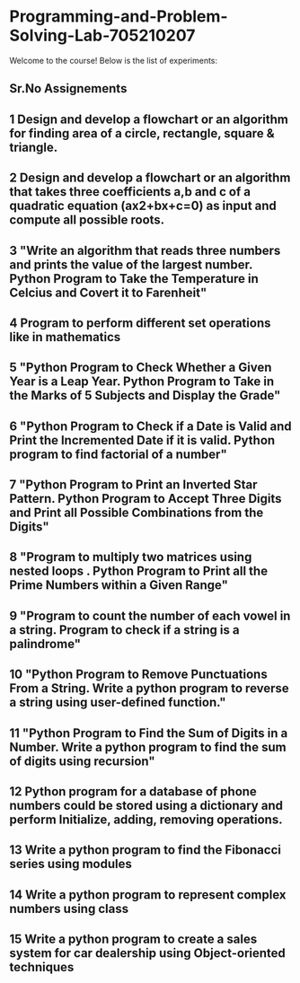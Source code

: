 # Programming-and-Problem-Solving-Lab-705210207
Welcome to the course! Below is the list of experiments:

## Sr.No	  Assignements
## 1	Design and develop a flowchart or an algorithm for finding area of a circle, rectangle, square & triangle.
## 2	Design and develop a flowchart or an algorithm that takes three coefficients a,b and c of a quadratic equation (ax2+bx+c=0) as input and compute all possible roots.
## 3	"Write an algorithm that reads three numbers and prints the value of the largest number. Python Program to Take the Temperature in Celcius and Covert it to Farenheit"
## 4	Program to perform different set operations like in mathematics 
## 5	"Python Program to Check Whether a Given Year is a Leap Year. Python Program to Take in the Marks of 5 Subjects and Display the Grade"
## 6	"Python Program to Check if a Date is Valid and Print the Incremented Date if it is valid. Python program to find factorial of a number"
## 7	"Python Program to Print an Inverted Star Pattern. Python Program to Accept Three Digits and Print all Possible Combinations from the Digits"
## 8	"Program to multiply two matrices using nested loops . Python Program to Print all the Prime Numbers within a Given Range"
## 9	"Program to count the number of each vowel in a string. Program to check if a string is a palindrome"
## 10	"Python Program to Remove Punctuations From a String. Write a python program to reverse a string using user-defined function."
## 11	"Python Program to Find the Sum of Digits in a Number. Write a python program to find the sum of digits using recursion"
## 12	Python program for a database of phone numbers could be stored using a dictionary and perform Initialize, adding, removing operations.
## 13	Write a python program to find the Fibonacci series using modules
## 14	Write a python program to represent complex numbers using class
## 15	Write a python program to create a sales system for car dealership using Object-oriented techniques
